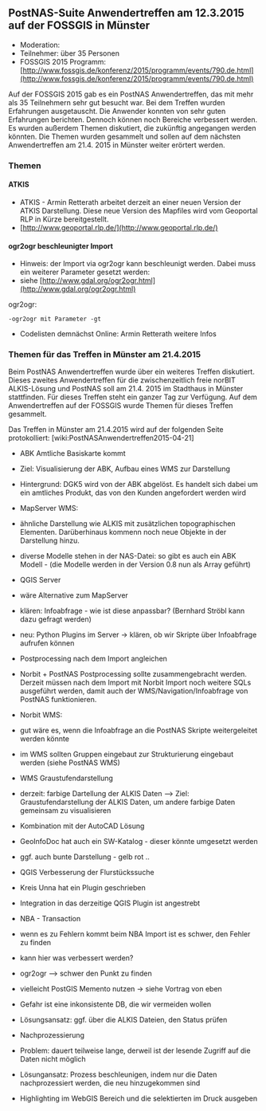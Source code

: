 ## PostNAS-Suite Anwendertreffen am 12.3.2015 auf der FOSSGIS in Münster


- Moderation: 
- Teilnehmer: über 35 Personen
- FOSSGIS 2015 Programm: [http://www.fossgis.de/konferenz/2015/programm/events/790.de.html](http://www.fossgis.de/konferenz/2015/programm/events/790.de.html)

Auf der FOSSGIS 2015 gab es ein PostNAS Anwendertreffen, das mit mehr als 35 Teilnehmern sehr gut besucht war. Bei dem Treffen wurden Erfahrungen ausgetauscht. Die Anwender konnten von sehr guten Erfahrungen berichten. Dennoch können noch Bereiche verbessert werden. Es wurden außerdem Themen diskutiert, die zukünftig angegangen werden könnten. Die Themen wurden gesammelt und sollen auf dem nächsten Anwendertreffen am 21.4. 2015 in Münster weiter erörtert werden.

### Themen 

#### ATKIS
- ATKIS - Armin Retterath arbeitet derzeit an einer neuen Version der ATKIS Darstellung. Diese neue Version des Mapfiles wird vom Geoportal RLP in Kürze bereitgestellt.
- [http://www.geoportal.rlp.de/](http://www.geoportal.rlp.de/)

#### ogr2ogr beschleunigter Import 
- Hinweis: der Import via ogr2ogr kann beschleunigt werden. Dabei muss ein weiterer Parameter gesetzt werden:
- siehe [http://www.gdal.org/ogr2ogr.html](http://www.gdal.org/ogr2ogr.html)

ogr2ogr:

    -ogr2ogr mit Parameter -gt 


- Codelisten demnächst Online: Armin Retterath weitere Infos


### Themen für das Treffen in Münster am 21.4.2015 
Beim PostNAS Anwendertreffen wurde über ein weiteres Treffen diskutiert. Dieses zweites Anwendertreffen für die zwischenzeitlich freie norBIT ALKIS-Lösung und PostNAS soll am 21.4. 2015 im Stadthaus in Münster stattfinden. Für dieses Treffen steht ein ganzer Tag zur Verfügung. Auf dem Anwendertreffen auf der FOSSGIS wurde Themen für dieses Treffen gesammelt.

Das Treffen in Münster am 21.4.2015 wird auf der folgenden Seite protokolliert: [wiki:PostNASAnwendertreffen2015-04-21]

- ABK Amtliche Basiskarte kommt
 - Ziel: Visualisierung der ABK, Aufbau eines WMS zur Darstellung
 - Hintergrund: DGK5 wird von der ABK abgelöst. Es handelt sich dabei um ein amtliches Produkt, das von den Kunden angefordert werden wird
 - MapServer WMS: 
  - ähnliche Darstellung wie ALKIS mit zusätzlichen topographischen Elementen. Darüberhinaus kommenn noch neue Objekte in der Darstellung hinzu. 
 - diverse Modelle stehen in der NAS-Datei: so gibt es auch ein ABK Modell - (die Modelle werden in der Version 0.8  nun als Array geführt)
  

- QGIS Server
 - wäre Alternative zum MapServer
 - klären: Infoabfrage - wie ist diese anpassbar? (Bernhard Ströbl kann dazu gefragt werden)
 - neu: Python Plugins im Server -> klären, ob wir Skripte über Infoabfrage aufrufen können


- Postprocessing nach dem Import angleichen
 - Norbit + PostNAS Postprocessing sollte zusammengebracht werden. Derzeit müssen nach dem Import mit Norbit Import noch weitere SQLs ausgeführt werden, damit auch der WMS/Navigation/Infoabfrage von PostNAS funktionieren.


- Norbit WMS: 
 - gut wäre es, wenn die Infoabfrage an die PostNAS Skripte weitergeleitet werden könnte
 - im WMS sollten Gruppen eingebaut zur Strukturierung eingebaut werden (siehe PostNAS WMS)

- WMS Graustufendarstellung 
 - derzeit: farbige Dartellung der ALKIS Daten  --> Ziel: Graustufendarstellung der ALKIS Daten, um andere farbige Daten gemeinsam zu visualisieren
 - Kombination mit der AutoCAD Lösung 
 - GeoInfoDoc hat auch ein SW-Katalog - dieser könnte umgesetzt werden
 - ggf. auch bunte Darstellung - gelb rot ..


- QGIS Verbesserung der Flurstückssuche
 - Kreis Unna hat ein Plugin geschrieben
 - Integration in das derzeitige QGIS Plugin ist angestrebt


- NBA - Transaction
 - wenn es zu Fehlern kommt beim NBA Import ist es schwer, den Fehler zu finden
 - kann hier was verbessert werden? 
 - ogr2ogr --> schwer den Punkt zu finden
 - vielleicht PostGIS Memento nutzen -> siehe Vortrag von eben
 - Gefahr ist eine inkonsistente DB, die wir vermeiden wollen
 - Lösungsansatz: ggf. über die ALKIS Dateien, den Status prüfen

- Nachprozessierung
 - Problem: dauert teilweise lange, derweil ist der lesende Zugriff auf die Daten nicht möglich
 - Lösungansatz: Prozess beschleunigen, indem nur die Daten nachprozessiert werden, die neu hinzugekommen sind

- Highlighting im WebGIS Bereich und die selektierten im Druck ausgeben


